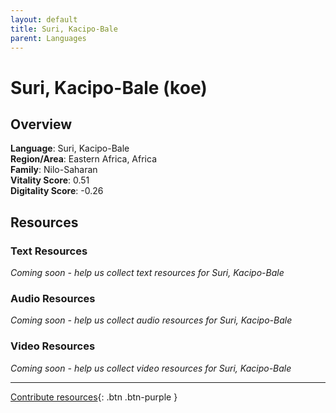 ```yaml
---
layout: default
title: Suri, Kacipo-Bale
parent: Languages
---
```


# Suri, Kacipo-Bale (koe)

## Overview

**Language**: Suri, Kacipo-Bale  
**Region/Area**: Eastern Africa, Africa  
**Family**: Nilo-Saharan  
**Vitality Score**: 0.51  
**Digitality Score**: -0.26  

## Resources

### Text Resources
*Coming soon - help us collect text resources for Suri, Kacipo-Bale*

### Audio Resources
*Coming soon - help us collect audio resources for Suri, Kacipo-Bale*

### Video Resources
*Coming soon - help us collect video resources for Suri, Kacipo-Bale*

---

[Contribute resources](https://fairtrain.github.io/){: .btn .btn-purple }
